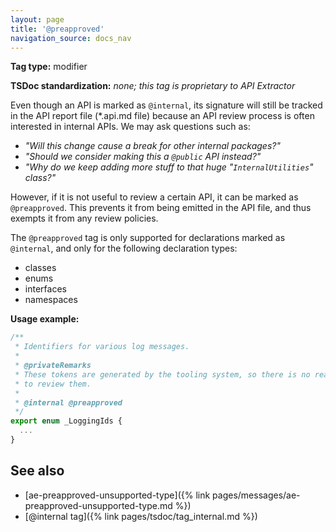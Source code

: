 ```yaml
---
layout: page
title: '@preapproved'
navigation_source: docs_nav
---
```


**Tag type:** modifier

**TSDoc standardization:** *none; this tag is proprietary to API Extractor*

Even though an API is marked as `@internal`, its signature will still be tracked in the API report
file (\*.api.md file) because an API review process is often interested in internal APIs.  We may ask
questions such as:

- *"Will this change cause a break for other internal packages?"*
- *"Should we consider making this a `@public` API instead?"*
- *"Why do we keep adding more stuff to that huge "`InternalUtilities`" class?"*

However, if it is not useful to review a certain API, it can be marked as `@preapproved`.  This prevents it from
being emitted in the API file, and thus exempts it from any review policies.

The `@preapproved` tag is only supported for declarations marked as `@internal`, and only for the following
declaration types:

- classes
- enums
- interfaces
- namespaces

**Usage example:**

```ts
/**
 * Identifiers for various log messages.
 *
 * @privateRemarks
 * These tokens are generated by the tooling system, so there is no reason
 * to review them.
 *
 * @internal @preapproved
 */
export enum _LoggingIds {
  ...
}
```

## See also

- [ae-preapproved-unsupported-type]({% link pages/messages/ae-preapproved-unsupported-type.md %})
- [@internal tag]({% link pages/tsdoc/tag_internal.md %})
